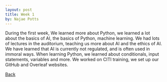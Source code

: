 ```yaml
---
layout: post
title: Week 1
by: Najae Potts
---
```


During the first week, We learned more about Python, we learned a lot about the basics of AI, the basics of Python, machine learning.
We had lots of lectures in the auditorium, teaching us more about AI and the ethics of AI. 
We have learned that AI is currently not regulated, and is often used in immoral ways. 
When learning Python, we learned about conditionals, input statements, variables and more. 
We worked on CITI training, we set up our GitHub and Overleaf websites. 



[Back](./)
